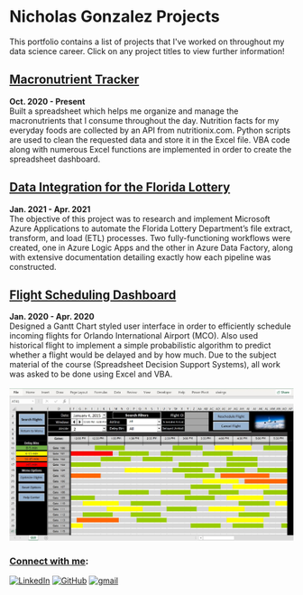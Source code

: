 # **Nicholas Gonzalez Projects**
This portfolio contains a list of projects that I've worked on throughout my data science career. Click on any project titles to view further information!

## **[Macronutrient Tracker](https://github.com/nicholasgonzalez1/Macronutrient_Tracker)**
**Oct. 2020 - Present**  
Built a spreadsheet which helps me organize and manage the macronutrients that I consume throughout the day. Nutrition facts for my everyday foods are collected by an API from nutritionix.com. Python scripts are used to clean the requested data and store it in the Excel file. VBA code along with numerous Excel functions are implemented in order to create the spreadsheet dashboard.

## **[Data Integration for the Florida Lottery](https://github.com/nicholasgonzalez1/Data_Integration_FLD)**
**Jan. 2021 - Apr. 2021**  
The objective of this project was to research and implement Microsoft Azure Applications to automate the Florida Lottery Department’s file extract, transform, and load (ETL) processes. Two fully-functioning workflows were created, one in Azure Logic Apps and the other in Azure Data Factory, along with extensive documentation detailing exactly how each pipeline was constructed.

## **[Flight Scheduling Dashboard](https://github.com/nicholasgonzalez1/Flight_Scheduling_Dashboard)**
**Jan. 2020 - Apr. 2020**  
Designed a Gantt Chart styled user interface in order to efficiently schedule incoming flights for Orlando International Airport (MCO). Also used historical flight to implement a simple probabilistic algorithm to predict whether a flight would be delayed and by how much. Due to the subject material of the course (Spreadsheet Decision Support Systems), all work was asked to be done using Excel and VBA.<br><br>
<kbd>
<img src="https://github.com/nicholasgonzalez1/Flight_Scheduling_Dashboard/blob/main/images/gui_screen.JPG?raw=true" width="600">
</kbd>

### **[Connect with me](https://github.com/nicholasgonzalez1)**:
[![LinkedIn](https://img.shields.io/badge/LinkedIn-0077B5?style=for-the-badge&logo=linkedin&logoColor=white)](www.linkedin.com/in/nicholas927)  [![GitHub](https://img.shields.io/badge/GitHub-100000?style=for-the-badge&logo=github&logoColor=white)](https://github.com/nicholasgonzalez1)  [![gmail](https://img.shields.io/badge/Gmail-D14836?style=for-the-badge&logo=gmail&logoColor=white)](mailto:nicholasgonzalez927@gmail.com)

